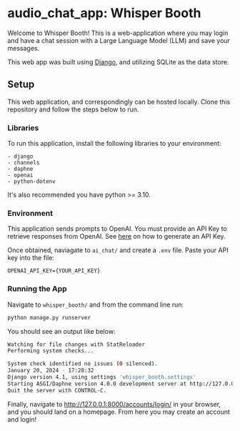# audio_chat_app: Whisper Booth

Welcome to Whisper Booth! This is a web-application where you may login and have a chat session with a Large Language Model (LLM) and save your messages.

This web app was built using [Django](https://www.djangoproject.com/start/overview/), and utilizing SQLite as the data store.

## Setup

This web application, and correspondingly can be hosted locally. Clone this repository and follow the steps below to run.

### Libraries

To run this application, install the following libraries to your environment:

```text
- django
- channels
- daphne
- openai
- python-dotenv
```

It's also recommended you have python >= 3.10.

### Environment

This application sends prompts to OpenAI. You must provide an API Key to retrieve responses from OpenAI. See [here](https://openai.com/blog/openai-api) on how to generate an API Key.

Once obtained, naviagate to `ai_chat/` and create a `.env` file. Paste your API key into the file:

```text
OPENAI_API_KEY={YOUR_API_KEY}
```

### Running the App

Navigate to `whisper_booth/` and from the command line run:

```bash
python manage.py runserver
```

You should see an output like below:

```bash
Watching for file changes with StatReloader
Performing system checks...

System check identified no issues (0 silenced).
January 20, 2024 - 17:28:32
Django version 4.1, using settings 'whisper_booth.settings'
Starting ASGI/Daphne version 4.0.0 development server at http://127.0.0.1:8000/
Quit the server with CONTROL-C.
```

Finally, navigate to http://127.0.0.1:8000/accounts/login/ in your browser, and you should land on a homepage. From here you may create an account and login!

